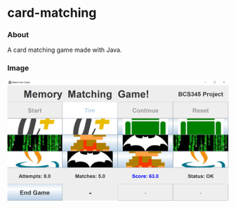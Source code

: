 # card-matching

### About

A card matching game made with Java.

### Image

![card matching game image](assets/memory-matching-card-game.PNG)